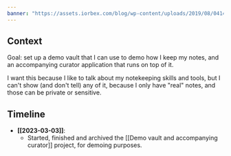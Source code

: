 ```yaml
---
banner: "https://assets.iorbex.com/blog/wp-content/uploads/2019/08/04143047/demo-account.png"
---
```

## Context

Goal: set up a demo vault that I can use to demo how I keep my notes, and an accompanying curator application that runs on top of it.

I want this because I like to talk about my notekeeping skills and tools, but I can't show (and don't tell) any of it, because I only have "real" notes, and those can be private or sensitive.

## Timeline

<!--query:timeline-->
- **[[2023-03-03]]**:
    - Started, finished and archived the [[Demo vault and accompanying curator]] project, for demoing purposes.

<!--/query (d3dc52f7)-->
